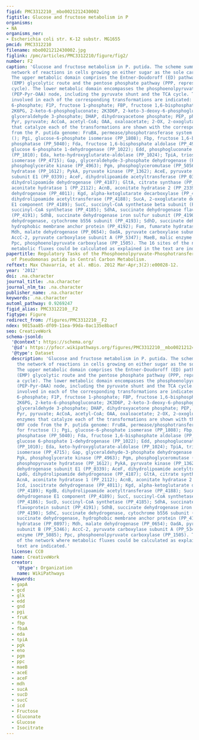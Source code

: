 ```yaml
---
figid: PMC3312210__mbo0021212430002
figtitle: Glucose and fructose metabolism in P
organisms:
- NA
organisms_ner:
- Escherichia coli str. K-12 substr. MG1655
pmcid: PMC3312210
filename: mbo0021212430002.jpg
figlink: /pmc/articles/PMC3312210/figure/fig2/
number: F2
caption: 'Glucose and fructose metabolism in P. putida. The scheme summarizes the
  network of reactions in cells growing on either sugar as the sole carbon source.
  The upper metabolic domain comprises the Entner-Doudoroff (ED) pathway, the Embden-Meyerhof-Parnas
  (EMP) glycolytic route and the pentose phosphate pathway (PPP, represented as a
  cycle). The lower metabolic domain encompasses the phosphoenolpyruvate-pyruvate-oxaloacetate
  (PEP-Pyr-OAA) node, including the pyruvate shunt and the TCA cycle. The metabolites
  involved in each of the corresponding transformations are indicated: G6P, glucose
  6-phosphate; F1P, fructose 1-phosphate; FBP, fructose 1,6-bisphosphate; 6PG, 6-phosphogluconate;
  2K6PG, 2-keto-6-phosphogluconate; 2K3D6P, 2-keto-3-deoxy-6-phosphogluconate; GA3P,
  glyceraldehyde 3-phosphate; DHAP, dihydroxyacetone phosphate; PEP, phosphoenolpyruvate;
  Pyr, pyruvate; AcCoA, acetyl-CoA; OAA, oxaloacetate; 2-OX, 2-oxoglutarate. The enzymes
  that catalyze each of the transformations are shown with the corresponding ORF code
  from the P. putida genome: FruBA, permease/phosphotransferase system for fructose
  (); Pgi, glucose-6-phosphate isomerase (PP_1808); Fbp, fructose 1,6-bisphosphate
  phosphatase (PP_5040); Fda, fructose 1,6-bisphosphate aldolase (PP_4960); Zwf-1,
  glucose 6-phosphate 1-dehydrogenase (PP_1022); Edd, phosphogluconate dehydratase
  (PP_1010); Eda, keto-hydroxyglutarate-aldolase (PP_1024); TpiA, triosephosphate
  isomerase (PP_4715); Gap, glyceraldehyde-3-phosphate dehydrogenase (PP_1009); Pgk,
  phosphoglycerate kinase (PP_4963); Pgm, phosphoglyceromutase (PP_5056); Eno, phosphopyruvate
  hydratase (PP_1612); PykA, pyruvate kinase (PP_1362); AceE, pyruvate dehydrogenase
  subunit E1 (PP_0339); AceF, dihydrolipoamide acetyltransferase (PP_0338); LpdG,
  dihydrolipoamide dehydrogenase (PP_4187); GltA, citrate synthase (PP_4194); AcnA,
  aconitate hydratase 1 (PP_2112); AcnB, aconitate hydratase 2 (PP_2339); Icd, isocitrate
  dehydrogenase (PP_4011); Kgd, alpha-ketoglutarate decarboxylase (PP_4189); KgdB,
  dihydrolipoamide acetyltransferase (PP_4188); SucA, 2-oxoglutarate dehydrogenase
  E1 component (PP_4189); SucC, succinyl-CoA synthetase beta subunit (PP_4186); SucD,
  succinyl-CoA synthetase (PP_4185); SdhA, succinate dehydrogenase flavoprotein subunit
  (PP_4191); SdhB, succinate dehydrogenase iron sulfur subunit (PP_4190); SdhC, succinate
  dehydrogenase, cytochrome b556 subunit (PP_4193); SdhD, succinate dehydrogenase,
  hydrophobic membrane anchor protein (PP_4192); Fum, fumarate hydratase (PP_0897);
  Mdh, malate dehydrogenase (PP_0654); OadA, pyruvate carboxylase subunit B (PP_5346);
  AccC-2, pyruvate carboxylase subunit A (PP_5347); MaeB, malic enzyme (PP_5085);
  Ppc, phosphoenolpyruvate carboxylase (PP_1505). The 16 sites of the network where
  metabolic fluxes could be calculated as explained in the text are indicated.'
papertitle: Regulatory Tasks of the Phosphoenolpyruvate-Phosphotransferase System
  of Pseudomonas putida in Central Carbon Metabolism.
reftext: Max Chavarría, et al. mBio. 2012 Mar-Apr;3(2):e00028-12.
year: '2012'
doi: .na.character
journal_title: .na.character
journal_nlm_ta: .na.character
publisher_name: .na.character
keywords: .na.character
automl_pathway: 0.9269247
figid_alias: PMC3312210__F2
figtype: Figure
redirect_from: /figures/PMC3312210__F2
ndex: 9015aa85-df09-11ea-99da-0ac135e8bacf
seo: CreativeWork
schema-jsonld:
  '@context': https://schema.org/
  '@id': https://pfocr.wikipathways.org/figures/PMC3312210__mbo0021212430002.html
  '@type': Dataset
  description: 'Glucose and fructose metabolism in P. putida. The scheme summarizes
    the network of reactions in cells growing on either sugar as the sole carbon source.
    The upper metabolic domain comprises the Entner-Doudoroff (ED) pathway, the Embden-Meyerhof-Parnas
    (EMP) glycolytic route and the pentose phosphate pathway (PPP, represented as
    a cycle). The lower metabolic domain encompasses the phosphoenolpyruvate-pyruvate-oxaloacetate
    (PEP-Pyr-OAA) node, including the pyruvate shunt and the TCA cycle. The metabolites
    involved in each of the corresponding transformations are indicated: G6P, glucose
    6-phosphate; F1P, fructose 1-phosphate; FBP, fructose 1,6-bisphosphate; 6PG, 6-phosphogluconate;
    2K6PG, 2-keto-6-phosphogluconate; 2K3D6P, 2-keto-3-deoxy-6-phosphogluconate; GA3P,
    glyceraldehyde 3-phosphate; DHAP, dihydroxyacetone phosphate; PEP, phosphoenolpyruvate;
    Pyr, pyruvate; AcCoA, acetyl-CoA; OAA, oxaloacetate; 2-OX, 2-oxoglutarate. The
    enzymes that catalyze each of the transformations are shown with the corresponding
    ORF code from the P. putida genome: FruBA, permease/phosphotransferase system
    for fructose (); Pgi, glucose-6-phosphate isomerase (PP_1808); Fbp, fructose 1,6-bisphosphate
    phosphatase (PP_5040); Fda, fructose 1,6-bisphosphate aldolase (PP_4960); Zwf-1,
    glucose 6-phosphate 1-dehydrogenase (PP_1022); Edd, phosphogluconate dehydratase
    (PP_1010); Eda, keto-hydroxyglutarate-aldolase (PP_1024); TpiA, triosephosphate
    isomerase (PP_4715); Gap, glyceraldehyde-3-phosphate dehydrogenase (PP_1009);
    Pgk, phosphoglycerate kinase (PP_4963); Pgm, phosphoglyceromutase (PP_5056); Eno,
    phosphopyruvate hydratase (PP_1612); PykA, pyruvate kinase (PP_1362); AceE, pyruvate
    dehydrogenase subunit E1 (PP_0339); AceF, dihydrolipoamide acetyltransferase (PP_0338);
    LpdG, dihydrolipoamide dehydrogenase (PP_4187); GltA, citrate synthase (PP_4194);
    AcnA, aconitate hydratase 1 (PP_2112); AcnB, aconitate hydratase 2 (PP_2339);
    Icd, isocitrate dehydrogenase (PP_4011); Kgd, alpha-ketoglutarate decarboxylase
    (PP_4189); KgdB, dihydrolipoamide acetyltransferase (PP_4188); SucA, 2-oxoglutarate
    dehydrogenase E1 component (PP_4189); SucC, succinyl-CoA synthetase beta subunit
    (PP_4186); SucD, succinyl-CoA synthetase (PP_4185); SdhA, succinate dehydrogenase
    flavoprotein subunit (PP_4191); SdhB, succinate dehydrogenase iron sulfur subunit
    (PP_4190); SdhC, succinate dehydrogenase, cytochrome b556 subunit (PP_4193); SdhD,
    succinate dehydrogenase, hydrophobic membrane anchor protein (PP_4192); Fum, fumarate
    hydratase (PP_0897); Mdh, malate dehydrogenase (PP_0654); OadA, pyruvate carboxylase
    subunit B (PP_5346); AccC-2, pyruvate carboxylase subunit A (PP_5347); MaeB, malic
    enzyme (PP_5085); Ppc, phosphoenolpyruvate carboxylase (PP_1505). The 16 sites
    of the network where metabolic fluxes could be calculated as explained in the
    text are indicated.'
  license: CC0
  name: CreativeWork
  creator:
    '@type': Organization
    name: WikiPathways
  keywords:
  - gapA
  - gcd
  - glk
  - edd
  - gnd
  - pgi
  - fruK
  - fbp
  - fbaA
  - eda
  - tpiA
  - pgk
  - eno
  - pgm
  - ppc
  - maeB
  - aceE
  - aceF
  - mdh
  - sucA
  - sucD
  - sucC
  - icd
  - Fructose
  - Gluconate
  - Glucose
  - Isocitrate
---
```

